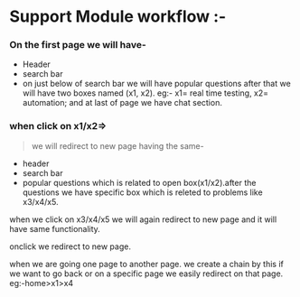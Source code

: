 # Support Module workflow :-

### On the first page we will have-

* Header
* search bar
* on just below of search bar we will have popular questions after that we will have two boxes named (x1, x2). eg:- x1= real time testing, x2= automation; and at last of page we have chat section.

### when click on x1/x2=> 
> we will redirect to new page having the same-

* header
* search bar 
* popular questions which is related to open box(x1/x2).after the questions we have specific box which is releted to problems like x3/x4/x5.

<p> when we click on x3/x4/x5 we will again redirect to new page and it will have same functionality.</p>

<p>onclick we redirect to new page.</p>

<p> when we are going one page to another page. we create a chain by this if we want to go back or on a specific page we easily redirect on that page. eg:-home>x1>x4</p>


